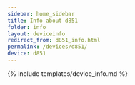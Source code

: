 ```yaml
---
sidebar: home_sidebar
title: Info about d851
folder: info
layout: deviceinfo
redirect_from: d851_info.html
permalink: /devices/d851/
device: d851
---
```

{% include templates/device_info.md %}
